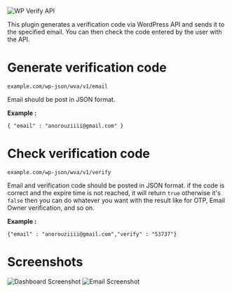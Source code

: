 ![WP Verify API](https://imagehost.imageupload.net/2020/05/22/banner-772x250.png)


This plugin generates a verification code via WordPress API and sends it to the specified email.
You can then check the code entered by the user with the API.


# Generate verification code

`example.com/wp-json/wva/v1/email`

Email should be post in JSON format.

**Example :** 
```
{ "email" : "anorouziiii@gmail.com" }
```

# Check verification code

`example.com/wp-json/wva/v1/verify`

Email and verification code should be posted in JSON format. if the code is correct and the expire time is not reached, it will return `true` otherwise it's `false` then you can do whatever you want with the result like for OTP, Email Owner verification, and so on.

**Example :** 
```
{"email" : "anorouziiii@gmail.com","verify" : "53737"}
```

# Screenshots

![Dashboard Screenshot](https://imagehost.imageupload.net/2020/05/22/screenshot-2.png)
![Email Screenshot](https://imagehost.imageupload.net/2020/05/22/screenshot-1.png)
